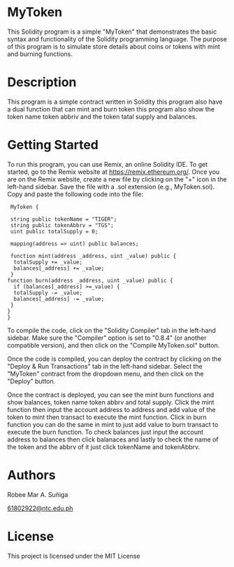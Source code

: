 # MyToken
This Solidity program is a simple "MyToken" that demonstrates the basic syntax and functionality of the Solidity programming language. The purpose of this program is to simulate store details about coins or tokens with mint and burning functions.
# Description
This program is a simple contract written in Solidity this program also have a dual function that can mint and burn token this program also show the token name token abbriv and the token tatal supply and balances.
# Getting Started
To run this program, you can use Remix, an online Solidity IDE. To get started, go to the Remix website at https://remix.ethereum.org/.
Once you are on the Remix website, create a new file by clicking on the "+" icon in the left-hand sidebar. Save the file with a .sol extension (e.g., MyToken.sol). Copy and paste the following code into the file:

     MyToken {

     string public tokenName = "TIGER";
     string public tokenAbbrv = "TGS";
     uint public totalSupply = 0;

     mapping(address => uint) public balances;

     function mint(address _address, uint _value) public {
      totalSupply += _value;
      balances[_address] += _value;
     }
    function burn(address _address, uint _value) public {
      if (balances[_address] >=_value) {
      totalSupply -= _value;
      balances[_address] -= _value;
     }
    }
    }
To compile the code, click on the "Solidity Compiler" tab in the left-hand sidebar. Make sure the "Compiler" option is set to "0.8.4" (or another compatible version), and then click on the "Compile MyToken.sol" button.

Once the code is compiled, you can deploy the contract by clicking on the "Deploy & Run Transactions" tab in the left-hand sidebar. Select the "MyToken" contract from the dropdown menu, and then click on the "Deploy" button.

Once the contract is deployed, you can see the mint burn functions and show balances, token name token abbrv and total supply. Click the mint function then input the account address to address and add value of the token to mint then transact to execute the mint function. Click in burn function you can do the same in mint to just add value to burn transact to execute the burn function. To check balances just input the account address to balances then click balanaces and lastly to check the name of the token and the abbrv of it just click tokenName and tokenAbbrv.
# Authors
Robee Mar A. Suñiga

61802922@ntc.edu.ph
# License
This project is licensed under the MIT License
